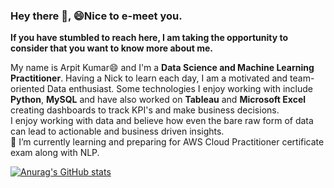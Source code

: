 ### Hey there 👋, 😄Nice to e-meet you.<br>
**If you have stumbled to reach here, I am taking the opportunity to consider that you want to know more about me.**<br>

My name is Arpit Kumar😄 and I'm a **Data Science and Machine Learning Practitioner**. Having a Nick to learn each day, I am a motivated and team-oriented Data enthusiast. Some technologies I enjoy working with include **Python**, **MySQL** and have also worked on **Tableau** and **Microsoft Excel** creating dashboards to track KPI's and make business decisions.<br>
I enjoy working with data and believe how even the bare raw form of data can lead to actionable and business driven insights.<br>
🔭 I’m currently learning and preparing for AWS Cloud Practitioner certificate exam along with NLP.

[![Anurag's GitHub stats](https://github-readme-stats.vercel.app/api?username=Arpitkr95)](https://github.com/anuraghazra/github-readme-stats)

<!--
**Arpitkr95/Arpitkr95** is a ✨ _special_ ✨ repository because its `README.md` (this file) appears on your GitHub profile.

Here are some ideas to get you started:

- 
- 🌱 I’m currently learning ...
- 👯 I’m looking to collaborate on ...
- 🤔 I’m looking for help with ...
- 💬 Ask me about ...
- 📫 How to reach me: ...
- 😄 Pronouns: ...
- ⚡ Fun fact: ...
-->
